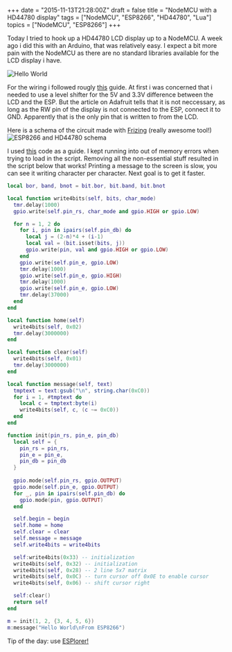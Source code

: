 +++
date = "2015-11-13T21:28:00Z"
draft = false
title = "NodeMCU with a HD44780 display"
tags = ["NodeMCU", "ESP8266", "HD44780", "Lua"]
topics = ["NodeMCU", "ESP8266"]
+++

Today I tried to hook up a HD44780 LCD display up to a NodeMCU. A week ago i did this with an Arduino, that was relatively easy. I expect a bit more pain with the NodeMCU as there are no standard libraries available for the LCD display i have.

![Hello World](/photos/Hello_World_ESP8266.jpg)

For the wiring i followed rougly [this](https://learn.adafruit.com/drive-a-16x2-lcd-directly-with-a-raspberry-pi/wiring) guide. At first i was concerned that i needed to use a level shifter for the 5V and 3.3V difference between the LCD and the ESP. But the article on Adafruit tells that it is not neccessary, as long as the RW pin of the display is not connected to the ESP, connect it to GND. Apparently that is the only pin that is written to from the 
LCD.

Here is a schema of the circuit made with [Frizing](http://fritzing.org/) (really awesome tool!)
![ESP8266 and HD44780 schema](/fritzing/ESP8266_and_HD44780_bb.png)

I used [this](https://github.com/Tieske/rpi-gpio/blob/master/lua/module/lcd-hd44780.lua) code as a guide.
I kept running into out of memory errors when trying to load in the script. Removing all the non-essential stuff resulted in the script below that works! Printing a message to the screen is slow, you can see it writing character per character. Next goal is to get it faster.

~~~lua
local bor, band, bnot = bit.bor, bit.band, bit.bnot

local function write4bits(self, bits, char_mode)
  tmr.delay(1000)
  gpio.write(self.pin_rs, char_mode and gpio.HIGH or gpio.LOW)

  for n = 1, 2 do
    for i, pin in ipairs(self.pin_db) do
      local j = (2-n)*4 + (i-1)
      local val = (bit.isset(bits, j))
      gpio.write(pin, val and gpio.HIGH or gpio.LOW)
    end
    gpio.write(self.pin_e, gpio.LOW)
    tmr.delay(1000)
    gpio.write(self.pin_e, gpio.HIGH)
    tmr.delay(1000)
    gpio.write(self.pin_e, gpio.LOW)
    tmr.delay(37000)
  end
end

local function home(self)
  write4bits(self, 0x02)
  tmr.delay(3000000)
end    

local function clear(self)
  write4bits(self, 0x01)
  tmr.delay(3000000)
end

local function message(self, text)
  tmptext = text:gsub("\n", string.char(0xC0))
  for i = 1, #tmptext do
    local c = tmptext:byte(i)
    write4bits(self, c, (c ~= 0xC0))
  end
end

function init(pin_rs, pin_e, pin_db)
  local self = {
    pin_rs = pin_rs,
    pin_e = pin_e,
    pin_db = pin_db
  }
  
  gpio.mode(self.pin_rs, gpio.OUTPUT)
  gpio.mode(self.pin_e, gpio.OUTPUT)
  for _, pin in ipairs(self.pin_db) do
    gpio.mode(pin, gpio.OUTPUT)
  end

  self.begin = begin
  self.home = home
  self.clear = clear
  self.message = message
  self.write4bits = write4bits

  self:write4bits(0x33) -- initialization
  write4bits(self, 0x32) -- initialization
  write4bits(self, 0x28) -- 2 line 5x7 matrix
  write4bits(self, 0x0C) -- turn cursor off 0x0E to enable cursor
  write4bits(self, 0x06) -- shift cursor right

  self:clear()
  return self
end

m = init(1, 2, {3, 4, 5, 6})
m:message("Hello World\nFrom ESP8266")
~~~

Tip of the day: use [ESPlorer!](http://esp8266.ru/esplorer/)
